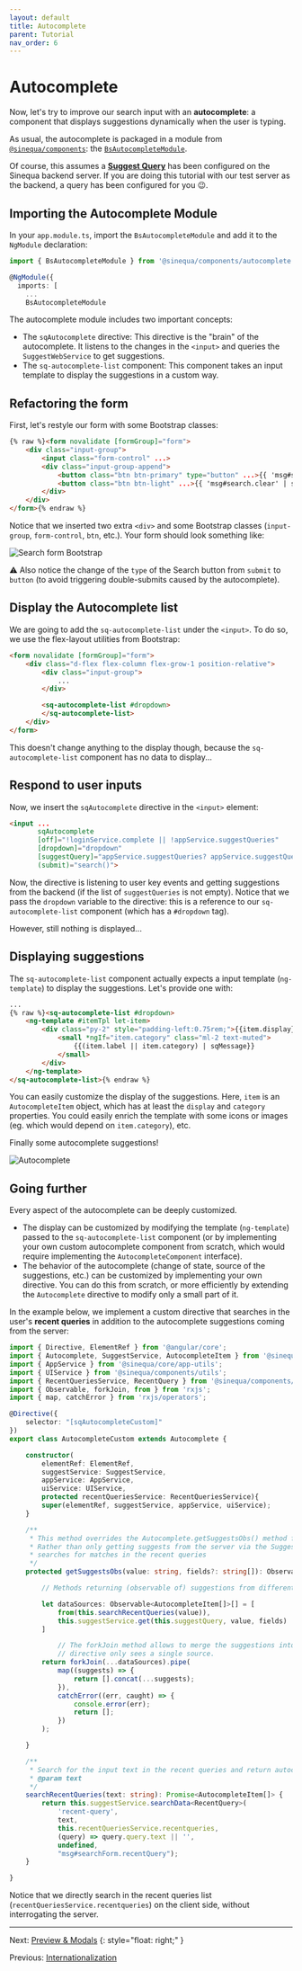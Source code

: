 ```yaml
---
layout: default
title: Autocomplete
parent: Tutorial
nav_order: 6
---
```


# Autocomplete

Now, let's try to improve our search input with an **autocomplete**: a component that displays suggestions dynamically when the user is typing.

As usual, the autocomplete is packaged in a module from [`@sinequa/components`]({{site.baseurl}}modules/components/components.html): the [`BsAutocompleteModule`]({{site.baseurl}}modules/components/autocomplete.html).

Of course, this assumes a [**Suggest Query**](https://doc.sinequa.com/en.sinequa-es.v11/Content/en.sinequa-es.admin-sba-how-to-auto-complete.html) has been configured on the Sinequa backend server. If you are doing this tutorial with our test server as the backend, a query has been configured for you 😉.

## Importing the Autocomplete Module

In your `app.module.ts`, import the `BsAutocompleteModule` and add it to the `NgModule` declaration:

```ts
import { BsAutocompleteModule } from '@sinequa/components/autocomplete';

@NgModule({
  imports: [
    ...
    BsAutocompleteModule
```

The autocomplete module includes two important concepts:

- The `sqAutocomplete` directive: This directive is the "brain" of the autocomplete. It listens to the changes in the `<input>` and queries the `SuggestWebService` to get suggestions.
- The `sq-autocomplete-list` component: This component takes an input template to display the suggestions in a custom way.

## Refactoring the form

First, let's restyle our form with some Bootstrap classes:

```html
{% raw %}<form novalidate [formGroup]="form">
    <div class="input-group">
        <input class="form-control" ...>
        <div class="input-group-append">
            <button class="btn btn-primary" type="button" ...>{{ 'msg#search.button' | sqMessage }}</button>
            <button class="btn btn-light" ...>{{ 'msg#search.clear' | sqMessage }}</button>
        </div>
    </div>
</form>{% endraw %}
```

Notice that we inserted two extra `<div>` and some Bootstrap classes (`input-group`, `form-control`, `btn`, etc.). Your form should look something like:

![Search form Bootstrap]({{site.baseurl}}assets/tutorial/search-form.png)

⚠️ Also notice the change of the `type` of the Search button from `submit` to `button` (to avoid triggering double-submits caused by the autocomplete).

## Display the Autocomplete list

We are going to add the `sq-autocomplete-list` under the `<input>`. To do so, we use the flex-layout utilities from Bootstrap:

```html
<form novalidate [formGroup]="form">
    <div class="d-flex flex-column flex-grow-1 position-relative">
        <div class="input-group">
            ...
        </div>

        <sq-autocomplete-list #dropdown>
        </sq-autocomplete-list>
    </div>
</form>
```

This doesn't change anything to the display though, because the `sq-autocomplete-list` component has no data to display...

## Respond to user inputs

Now, we insert the `sqAutocomplete` directive in the `<input>` element:

```html
<input ...
       sqAutocomplete
       [off]="!loginService.complete || !appService.suggestQueries"
       [dropdown]="dropdown"
       [suggestQuery]="appService.suggestQueries? appService.suggestQueries[0] : null"
       (submit)="search()">
```

Now, the directive is listening to user key events and getting suggestions from the backend (if the list of `suggestQueries` is not empty). Notice that we pass the `dropdown` variable to the directive: this is a reference to our `sq-autocomplete-list` component (which has a `#dropdown` tag).

However, still nothing is displayed...

## Displaying suggestions

The `sq-autocomplete-list` component actually expects a input template (`ng-template`) to display the suggestions. Let's provide one with:

```html
...
{% raw %}<sq-autocomplete-list #dropdown>
    <ng-template #itemTpl let-item>
        <div class="py-2" style="padding-left:0.75rem;">{{item.display}}
            <small *ngIf="item.category" class="ml-2 text-muted">
                {{(item.label || item.category) | sqMessage}}
            </small>
        </div>
    </ng-template>
</sq-autocomplete-list>{% endraw %}
```

You can easily customize the display of the suggestions. Here, `item` is an `AutocompleteItem` object, which has at least the `display` and `category` properties. You could easily enrich the template with some icons or images (eg. which would depend on `item.category`), etc.

Finally some autocomplete suggestions!

![Autocomplete]({{site.baseurl}}assets/tutorial/autocomplete.png)

## Going further

Every aspect of the autocomplete can be deeply customized.

- The display can be customized by modifying the template (`ng-template`) passed to the `sq-autocomplete-list` component (or by implementing your own custom autocomplete component from scratch, which would require implementing the `AutocompleteComponent` interface).
- The behavior of the autocomplete (change of state, source of the suggestions, etc.) can be customized by implementing your own directive. You can do this from scratch, or more efficiently by extending the `Autocomplete` directive to modify only a small part of it.

In the example below, we implement a custom directive that searches in the user's **recent queries** in addition to the autocomplete suggestions coming from the server:

```ts
import { Directive, ElementRef } from '@angular/core';
import { Autocomplete, SuggestService, AutocompleteItem } from '@sinequa/components/autocomplete';
import { AppService } from '@sinequa/core/app-utils';
import { UIService } from '@sinequa/components/utils';
import { RecentQueriesService, RecentQuery } from '@sinequa/components/saved-queries';
import { Observable, forkJoin, from } from 'rxjs';
import { map, catchError } from 'rxjs/operators';

@Directive({
    selector: "[sqAutocompleteCustom]"
})
export class AutocompleteCustom extends Autocomplete {

    constructor(
        elementRef: ElementRef,
        suggestService: SuggestService,
        appService: AppService,
        uiService: UIService,
        protected recentQueriesService: RecentQueriesService){
        super(elementRef, suggestService, appService, uiService);
    }

    /**
     * This method overrides the Autocomplete.getSuggestsObs() method from the sqAutocomplete directive.
     * Rather than only getting suggests from the server via the SuggestService, this directive also
     * searches for matches in the recent queries
     */
    protected getSuggestsObs(value: string, fields?: string[]): Observable<AutocompleteItem[]>{

        // Methods returning (observable of) suggestions from different sources

        let dataSources: Observable<AutocompleteItem[]>[] = [
            from(this.searchRecentQueries(value)),
            this.suggestService.get(this.suggestQuery, value, fields)
        ]

            // The forkJoin method allows to merge the suggestions into a single array, so the parent
            // directive only sees a single source.
        return forkJoin(...dataSources).pipe(
            map((suggests) => {
                return [].concat(...suggests);
            }),
            catchError((err, caught) => {
                console.error(err);
                return [];
            })
        );

    }

    /**
     * Search for the input text in the recent queries and return autocomplete items asynchronously
     * @param text
     */
    searchRecentQueries(text: string): Promise<AutocompleteItem[]> {
        return this.suggestService.searchData<RecentQuery>(
            'recent-query',
            text,
            this.recentQueriesService.recentqueries,
            (query) => query.query.text || '',
            undefined,
            "msg#searchForm.recentQuery");
    }

}
```

Notice that we directly search in the recent queries list (`recentQueriesService.recentqueries`) on the client side, without interrogating the server.

---

Next: [Preview & Modals](preview.html)
{: style="float: right;" }

Previous: [Internationalization](intl.html)
